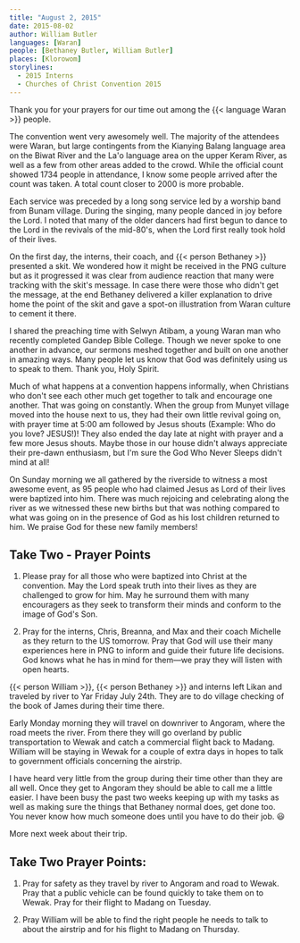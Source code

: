 ```yaml
---
title: "August 2, 2015"
date: 2015-08-02
author: William Butler
languages: [Waran]
people: [Bethaney Butler, William Butler]
places: [Klorowom]
storylines:
  - 2015 Interns
  - Churches of Christ Convention 2015
---
```


Thank you for your prayers for our time out among the {{< language Waran >}} people.

The convention went very awesomely well. The majority of the attendees were Waran, but large contingents from the Kianying Balang language area on the Biwat River and the La'o language area on the upper Keram River, as well as a few from other areas added to the crowd. While the official count showed 1734 people in attendance, I know some people arrived after the count was taken. A total count closer to 2000 is more probable.

Each service was preceded by a long song service led by a worship band from Bunam village. During the singing, many people danced in joy before the Lord. I noted that many of the older dancers had first begun to dance to the Lord in the revivals of the mid-80's, when the Lord first really took hold of their lives.

On the first day, the interns, their coach, and {{< person Bethaney >}} presented a skit. We wondered how it might be received in the PNG culture but as it progressed it was clear from audience reaction that many were tracking with the skit's message. In case there were those who didn't get the message, at the end Bethaney delivered a killer explanation to drive home the point of the skit and gave a spot-on illustration from Waran culture to cement it there.

I shared the preaching time with Selwyn Atibam, a young Waran man who recently completed Gandep Bible College. Though we never spoke to one another in advance, our sermons meshed together and built on one another in amazing ways. Many people let us know that God was definitely using us to speak to them. Thank you, Holy Spirit.

Much of what happens at a convention happens informally, when Christians who don't see each other much get together to talk and encourage one another. That was going on constantly. When the group from Munyet village moved into the house next to us, they had their own little revival going on, with prayer time at 5:00 am followed by Jesus shouts (Example: Who do you love? JESUS!)! They also ended the day late at night with prayer and a few more Jesus shouts. Maybe those in our house didn't always appreciate their pre-dawn enthusiasm, but I'm sure the God Who Never Sleeps didn't mind at all!

On Sunday morning we all gathered by the riverside to witness a most awesome event, as 95 people who had claimed Jesus as Lord of their lives were baptized into him. There was much rejoicing and celebrating along the river as we witnessed these new births but that was nothing compared to what was going on in the presence of God as his lost children returned to him. We praise God for these new family members!

## Take Two - Prayer Points

1. Please pray for all those who were baptized into Christ at the convention. May the Lord speak truth into their lives as they are challenged to grow for him. May he surround them with many encouragers as they seek to transform their minds and conform to the image of God's Son.

2. Pray for the interns, Chris, Breanna, and Max and their coach Michelle as they return to the US tomorrow. Pray that God will use their many experiences here in PNG to inform and guide their future life decisions. God knows what he has in mind for them—we pray they will listen with open hearts.


{{< person William >}}, {{< person Bethaney >}} and interns left Likan and traveled by river to Yar Friday July 24th. They are to do village checking of the book of James during their time there.

Early Monday morning they will travel on downriver to Angoram, where the road meets the river. From there they will go overland by public transportation to Wewak and catch a commercial flight back to Madang. William will be staying in Wewak for a couple of extra days in hopes to talk to government officials concerning the airstrip.

I have heard very little from the group during their time other than they are all well. Once they get to Angoram they should be able to call me a little easier. I have been busy the past two weeks keeping up with my tasks as well as making sure the things that Bethaney normal does, get done too. You never know how much someone does until you have to do their job. :smiley:

More next week about their trip.

## Take Two Prayer Points:

1. Pray for safety as they travel by river to Angoram and road to Wewak. Pray that a public vehicle can be found quickly to take them on to Wewak. Pray for their flight to Madang on Tuesday.

2. Pray William will be able to find the right people he needs to talk to about the airstrip and for his flight to Madang on Thursday.
